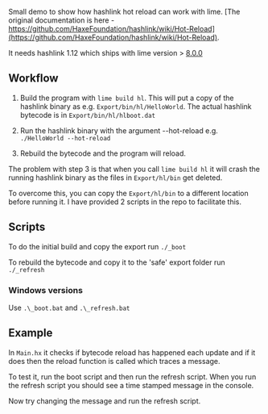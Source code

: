 Small demo to show how hashlink hot reload can work with lime. [The original documentation is here - https://github.com/HaxeFoundation/hashlink/wiki/Hot-Reload](https://github.com/HaxeFoundation/hashlink/wiki/Hot-Reload).

It needs hashlink 1.12 which ships with lime version > [8.0.0](https://github.com/openfl/lime/blob/develop/CHANGELOG.md#800-08302022)

## Workflow

 1. Build the program with `lime build hl`. 
 This will put a copy of the hashlink binary as e.g. `Export/bin/hl/HelloWorld`.
 The actual hashlink bytecode is in `Export/bin/hl/hlboot.dat`

 2. Run the hashlink binary with the argument --hot-reload
 e.g. `./HelloWorld --hot-reload`

 3. Rebuild the bytecode and the program will reload.

The problem with step 3 is that when you call `lime build hl` it will crash the running hashlink binary as the files in `Export/hl/bin` get deleted.

To overcome this, you can copy the `Export/hl/bin` to a different location before running it.  I have provided 2 scripts in the repo to facilitate this.

## Scripts

To do the initial build and copy the export run `./_boot`

To rebuild the bytecode and copy it to the 'safe' export folder run `./_refresh`

### Windows versions

Use `.\_boot.bat` and `.\_refresh.bat`

## Example

In `Main.hx` it checks if bytecode reload has happened each update and if it does then the reload function is called which traces a message.

To test it, run the boot script and then run the refresh script. When you run the refresh script you should see a time stamped message in the console.

Now try changing the message and run the refresh script.
